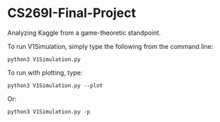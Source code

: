 # CS269I-Final-Project
Analyzing Kaggle from a game-theoretic standpoint.

To run V1Simulation, simply type the following from the command line:
```
python3 V1Simulation.py
```

To run with plotting, type:
```
python3 V1Simulation.py --plot
```
Or:
```
python3 V1Simulation.py -p
```
